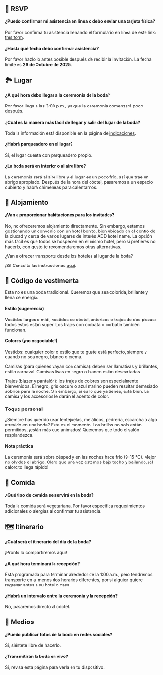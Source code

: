 ---
---

## 💌 RSVP

#### ¿Puedo confirmar mi asistencia en línea o debo enviar una tarjeta física?

Por favor confirma tu asistencia llenando el formulario en línea de este link: [this form](/rsvp).

#### ¿Hasta qué fecha debo confirmar asistencia?

Por favor hazlo lo antes posible después de recibir la invitación. La fecha límite es **26 de Octubre de 2025**.

## 🏞️ Lugar

#### ¿A qué hora debo llegar a la ceremonia de la boda?

Por favor llega a las 3:00 p.m., ya que la ceremonia comenzará poco después.

#### ¿Cuál es la manera más fácil de llegar y salir del lugar de la boda?

Toda la información está disponible en la página de [indicaciones](/directions).

#### ¿Habrá parqueadero en el lugar?

Sí, el lugar cuenta con parqueadero propio.

#### ¿La boda será en interior o al aire libre?

La ceremonia será al aire libre y el lugar es un poco frío, así que trae un abrigo apropiado. Después de la hora del cóctel, pasaremos a un espacio cubierto y habrá chimeneas para calentarnos.

## 🛌 Alojamiento

#### ¿Van a proporcionar habitaciones para los invitados?

No, no ofreceremos alojamiento directamente. Sin embargo, estamos gestionando un convenio con un hotel bonito, bien ubicado en el centro de la ciudad y cerca de varios lugares de interés ADD hotel name. La opción más fácil es que todos se hospeden en el mismo hotel, pero si prefieres no hacerlo, con gusto te recomendaremos otras alternativas.

¿Van a ofrecer transporte desde los hoteles al lugar de la boda?

¡Sí! Consulta las instrucciones [aquí](/direction).

## 🤵 Código de vestimenta

Esta no es una boda tradicional. Queremos que sea colorida, brillante y llena de energía.

#### Estilo (sugerencia)

Vestidos largos o midi, vestidos de cóctel, enterizos o trajes de dos piezas: todos estos están super. Los trajes con corbata o corbatín también funcionan.

#### Colores (¡no negociable!)

Vestidos: cualquier color o estilo que te guste está perfecto, siempre y cuando no sea negro, blanco o crema.

Camisas (para quienes vayan con camisa): deben ser llamativas y brillantes, estilo carnaval. Camisas lisas en negro o blanco están descartadas.

Trajes (blazer y pantalón): los trajes de colores son especialmente bienvenidos. El negro, gris oscuro o azul marino pueden resultar demasiado sobrios para la noche. Sin embargo, si es lo que ya tienes, está bien. La camisa y los accesorios le darán el acento de color.

### Toque personal

¿Siempre has querido usar lentejuelas, metálicos, pedrería, escarcha o algo atrevido en una boda? Este es el momento. Los brillos no solo están permitidos, ¡están más que animados! Queremos que todo el salón resplandezca.

#### Nota práctica

La ceremonia será sobre césped y en las noches hace frío (9–15 °C). Mejor no olvides el abrigo. Claro que una vez estemos bajo techo y bailando, ¡el calorcito llega rápido!

## 🍝 Comida

#### ¿Qué tipo de comida se servirá en la boda?

Toda la comida será vegetariana. Por favor especifica requerimientos adicionales o alergias al confirmar tu asistencia.

## 🗺️ Itinerario

#### ¿Cuál será el itinerario del día de la boda?

¡Pronto lo compartiremos aquí!

#### ¿A qué hora terminará la recepción?

Está programada para terminar alrededor de la 1:00 a.m., pero tendremos transporte en al menos dos horarios diferentes, por si alguien quiere regresar antes a su hotel o casa.

#### ¿Habrá un intervalo entre la ceremonia y la recepción?

No, pasaremos directo al cóctel.

## 📸 Medios

#### ¿Puedo publicar fotos de la boda en redes sociales?

Sí, siéntete libre de hacerlo.

#### ¿Transmitirán la boda en vivo?

Sí, revisa esta página para verla en tu dispositivo.